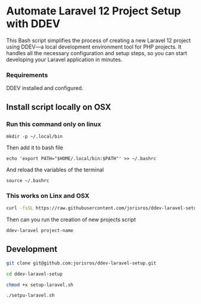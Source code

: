 # Automate Laravel 12 Project Setup with DDEV
This Bash script simplifies the process of creating a new Laravel 12 project using DDEV—a local development environment tool for PHP projects. It handles all the necessary configuration and setup steps, so you can start developing your Laravel application in minutes.

### Requirements
DDEV installed and configured.

## Install script locally on OSX

### Run this command only on linux
```
mkdir -p ~/.local/bin
```
Then add it to bash file
```
echo 'export PATH="$HOME/.local/bin:$PATH"' >> ~/.bashrc
```
And reload the variables of the terminal
```
source ~/.bashrc
```

### This works on Linx and OSX


```bash
curl -fsSL https://raw.githubusercontent.com/jorisros/ddev-laravel-setup/main/setup-laravel.sh -o ~/.local/bin/ddev-laravel && chmod +x ~/.local/bin/ddev-laravel
```

Then can you run the creation of new projects script
```bash
ddev-laravel project-name
```

## Development
```bash
git clone git@github.com:jorisros/ddev-laravel-setup.git
```
```bash
cd ddev-laravel-setup
```
```bash
chmod +x setup-laravel.sh
```
```bash
./setpu-laravel.sh
```
